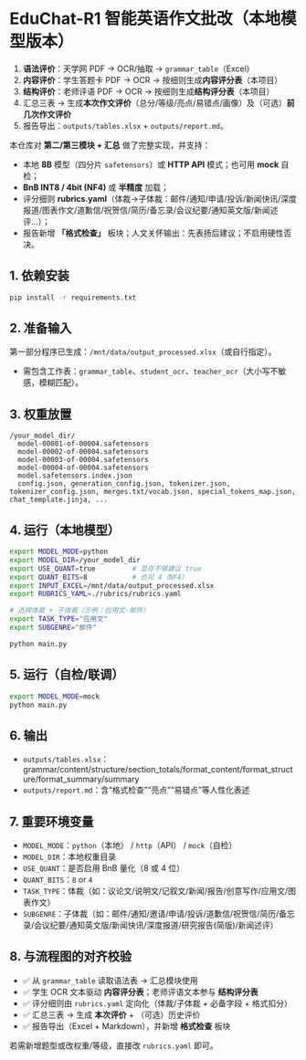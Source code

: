 
# EduChat-R1 智能英语作文批改（本地模型版本）


1) **语法评价**：天学网 PDF → OCR/抽取 → `grammar_table`（Excel）  
2) **内容评价**：学生答题卡 PDF → OCR → 按细则生成**内容评分表**（本项目）  
3) **结构评价**：老师评语 PDF → OCR → 按细则生成**结构评分表**（本项目）  
4) 汇总三表 → 生成**本次作文评价**（总分/等级/亮点/易错点/画像）及（可选）**前几次作文评价**  
5) 报告导出：`outputs/tables.xlsx` + `outputs/report.md`。

本仓库对 **第二/第三模块 + 汇总** 做了完整实现，并支持：
- 本地 **8B** 模型（四分片 `safetensors`）或 **HTTP API** 模式；也可用 **mock** 自检；
- **BnB INT8 / 4bit (NF4)** 或 **半精度** 加载；
- 评分细则 **rubrics.yaml**（体裁→子体裁：邮件/通知/申请/投诉/新闻快讯/深度报道/图表作文/道歉信/祝贺信/简历/备忘录/会议纪要/通知英文版/新闻述评…）；
- 报告新增 **「格式检查」** 板块；人文关怀输出：先表扬后建议；不启用硬性否决。

## 1. 依赖安装
```bash
pip install -r requirements.txt
```

## 2. 准备输入
第一部分程序已生成：`/mnt/data/output_processed.xlsx`（或自行指定）。
- 需包含工作表：`grammar_table`、`student_ocr`、`teacher_ocr`（大小写不敏感，模糊匹配）。

## 3. 权重放置
```
/your_model_dir/
  model-00001-of-00004.safetensors
  model-00002-of-00004.safetensors
  model-00003-of-00004.safetensors
  model-00004-of-00004.safetensors
  model.safetensors.index.json
  config.json, generation_config.json, tokenizer.json, tokenizer_config.json, merges.txt/vocab.json, special_tokens_map.json, chat_template.jinja, ...
```

## 4. 运行（本地模型）
```bash
export MODEL_MODE=python
export MODEL_DIR=/your_model_dir
export USE_QUANT=true         # 显存不够建议 true
export QUANT_BITS=8           # 也可 4（NF4）
export INPUT_EXCEL=/mnt/data/output_processed.xlsx
export RUBRICS_YAML=./rubrics/rubrics.yaml

# 选择体裁 + 子体裁（示例：应用文-邮件）
export TASK_TYPE="应用文"
export SUBGENRE="邮件"

python main.py
```

## 5. 运行（自检/联调）
```bash
export MODEL_MODE=mock
python main.py
```

## 6. 输出
- `outputs/tables.xlsx`：grammar/content/structure/section_totals/format_content/format_structure/format_summary/summary
- `outputs/report.md`：含“格式检查”“亮点”“易错点”等人性化表述

## 7. 重要环境变量
- `MODEL_MODE`：`python`（本地） / `http`（API） / `mock`（自检）
- `MODEL_DIR`：本地权重目录
- `USE_QUANT`：是否启用 BnB 量化（8 或 4 位）
- `QUANT_BITS`：`8` or `4`
- `TASK_TYPE`：体裁（如：议论文/说明文/记叙文/新闻/报告/创意写作/应用文/图表作文）
- `SUBGENRE`：子体裁（如：邮件/通知/邀请/申请/投诉/道歉信/祝贺信/简历/备忘录/会议纪要/通知英文版/新闻快讯/深度报道/研究报告(简版)/新闻述评）

## 8. 与流程图的对齐校验
- ✅ 从 `grammar_table` 读取语法表 → 汇总模块使用  
- ✅ 学生 OCR 文本驱动 **内容评分表**；老师评语文本参与 **结构评分表**  
- ✅ 评分细则由 `rubrics.yaml` 定向化（体裁/子体裁 + 必备字段 + 格式扣分）  
- ✅ 汇总三表 → 生成 **本次评价** + （可选）历史评价  
- ✅ 报告导出（Excel + Markdown），并新增 **格式检查** 板块

若需新增题型或改权重/等级，直接改 `rubrics.yaml` 即可。

